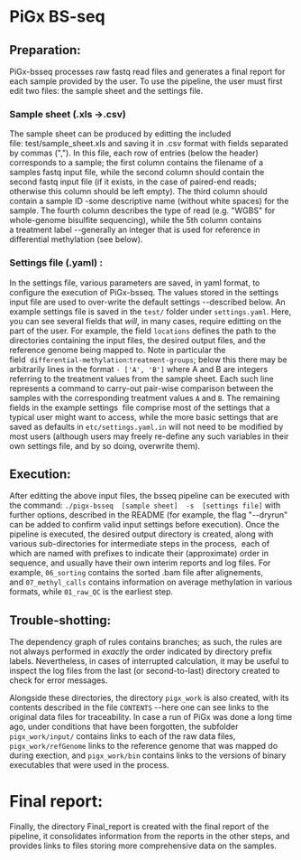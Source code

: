 

# PiGx BS-seq

## Preparation:
PiGx-bsseq processes raw fastq read files and generates a final report for each sample provided by the user. To use the pipeline, the user must first edit two files: the sample sheet and the settings file. 

### Sample sheet (.xls ->.csv)
The sample sheet can be produced by editting the included file: test/sample_sheet.xls and saving it in .csv format with fields separated by commas (","). In this file, each row of entries (below the header) corresponds to a sample; the first column contains the filename of a samples fastq input file, while the second column should contain the second fastq input file (if it exists, in the case of paired-end reads; otherwise this column should be left empty). The third column should contain a sample ID -some descriptive name (without white spaces) for the sample. The fourth column describes the type of read (e.g. "WGBS" for whole-genome bisulfite sequencing), while the 5th column contains a treatment label --generally an integer that is used for reference in differential methylation (see below). 

### Settings file (.yaml) :
In the settings file, various parameters are saved, in yaml format, to configure the execution of PiGx-bsseq. The values stored in the settings input file are used to over-write the default settings --described below. An example settings file is saved in the `test/` folder under `settings.yaml`. Here, you can see several fields that _will_, in many cases, require editting on the part of the user. For example, the field `locations` defines the path to the directories containing the input files, the desired output files, and the reference genome being mapped to. Note in particular the field  `differential-methylation`:`treatment-groups`; below this there may be arbitrarily lines in the format 
`- ['A', 'B']`
where A and B are integers referring to the treatment values from the sample sheet. Each such line represents a command to carry-out pair-wise comparison between the samples with the corresponding treatment values `A` and `B`. The remaining fields in the example settings  file comprise most of the settings that a typical user might want to access, while the more basic settings that are saved as defaults in `etc/settings.yaml.in` will not need to be modified by most users (although users may freely re-define any such variables in their own settings file, and by so doing, overwrite them).

## Execution:

After editting the above input files, the bsseq pipeline can be executed with the command:
`./pigx-bsseq  [sample sheet]  -s  [settings file]`
with further options, described in the README (for example, the flag "--dryrun" can be added to confirm valid input settings before execution).
Once the pipeline is executed, the desired output directory is created, along with various sub-directories for intermediate steps in the process,  each of which are named with prefixes to indicate their (approximate) order in sequence, and usually have their own interim reports and log files. For example, `06_sorting` contains the sorted .bam file after alignements, and `07_methyl_calls` contains information on average methylation in various formats, while `01_raw_QC` is the earliest step. 

## Trouble-shotting:

The dependency graph of rules contains branches; as such, the rules are not always performed in _exactly_ the order indicated by directory prefix labels. Nevertheless, in cases of interrupted calculation, it may be useful to inspect the log files from the last (or second-to-last) directory created to check for error messages. 

Alongside these directories, the directory `pigx_work` is also created, with its contents described in the file `CONTENTS` --here one can see links to the original data files for traceability. In case a run of PiGx was done a long time ago, under conditions that have been forgotten, the subfolder `pigx_work/input/` contains links to each of the raw data files, `pigx_work/refGenome` links to the reference genome that was mapped do during exection, and `pigx_work/bin` contains links to the versions of binary executables that were used in the process.

# Final report:

Finally, the directory Final_report is created with the final report of the pipeline, it consolidates information from the reports in the other steps, and provides links to files storing more comprehensive data on the samples.
